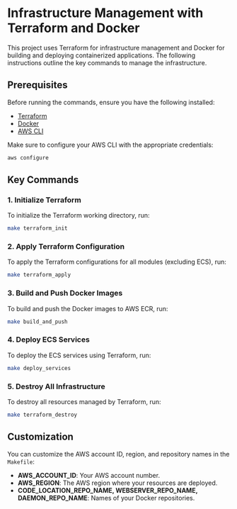 # Infrastructure Management with Terraform and Docker

This project uses Terraform for infrastructure management and Docker for building and deploying containerized applications. The following instructions outline the key commands to manage the infrastructure.

## Prerequisites

Before running the commands, ensure you have the following installed:

- [Terraform](https://www.terraform.io/downloads.html)
- [Docker](https://docs.docker.com/get-docker/)
- [AWS CLI](https://aws.amazon.com/cli/)

Make sure to configure your AWS CLI with the appropriate credentials:

```bash
aws configure
```

## Key Commands

### 1. Initialize Terraform

To initialize the Terraform working directory, run:

```bash
make terraform_init
```

### 2. Apply Terraform Configuration

To apply the Terraform configurations for all modules (excluding ECS), run:

```bash
make terraform_apply
```

### 3. Build and Push Docker Images

To build and push the Docker images to AWS ECR, run:

```bash
make build_and_push
```

### 4. Deploy ECS Services

To deploy the ECS services using Terraform, run:

```bash
make deploy_services
```

### 5. Destroy All Infrastructure

To destroy all resources managed by Terraform, run:

```bash
make terraform_destroy
```

## Customization

You can customize the AWS account ID, region, and repository names in the `Makefile`:

- **AWS_ACCOUNT_ID**: Your AWS account number.
- **AWS_REGION**: The AWS region where your resources are deployed.
- **CODE_LOCATION_REPO_NAME, WEBSERVER_REPO_NAME, DAEMON_REPO_NAME**: Names of your Docker repositories.
